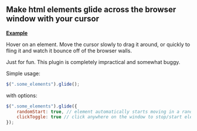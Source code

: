 Make html elements glide across the browser window with your cursor
-------------------------------------------------------------------

**[Example](http://jonoliver.github.com/jqGlide/)** 

Hover on an element. Move the cursor slowly to drag it around, or quickly to fling it and watch it bounce off of the browser walls.

Just for fun. This plugin is completely impractical and somewhat buggy.

Simple usage:
```javascript
$(".some_elements").glide();
```

with options:
```javascript
$(".some_elements").glide({
	randomStart: true, // element automatically starts moving in a random direction
	clickToggle: true // click anywhere on the window to stop/start element moving
});
```	



